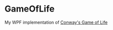 # GameOfLife
My WPF implementation of [Conway's Game of Life](https://en.wikipedia.org/wiki/Conway%27s_Game_of_Life)
